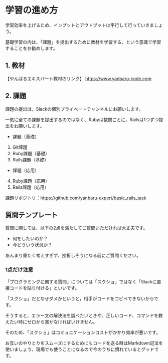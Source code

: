 # 学習の進め方

学習効率を上げるため、インプットとアウトプットは平行して行っていきましょう。

基礎学習の内は、「課題」を提出するために教材を学習する、という意識で学習することをお勧めします。

## 1. 教材

【やんばるエキスパート教材のリンク】 https://www.yanbaru-code.com

## 2. 課題

課題の提出は，Slackの個別プライベートチャンネルにお願いします。

一気に全ての課題を提出するのではなく、Rubyは数問ごとに，Railsは1つずつ提出をお願いします。

- 課題（基礎）

1. Git課題
2. Ruby課題（基礎）
3. Rails課題（基礎）

- 課題（応用）

4. Ruby課題（応用）
5. Rails課題（応用）

課題リポジトリ：https://github.com/yanbaru-expert/basic_rails_task

## 質問テンプレート

質問に関しては、以下の2点を満たしてご質問いただければ大丈夫です。

- 何をしたいのか？
- 今どういう状況か？

あんまり重たく考えすぎず、挫折しそうになる前にご質問ください。

### 1点だけ注意

「プログラミングに関する質問」については「スクショ」ではなく「Slackに直接コードを貼り付ける」といいです。

「スクショ」だとなぜダメかというと，相手がコードをコピペできないからです。

そうすると、エラー文の解決法を調べたいときや、正しいコード、コマンドを教えたい時にゼロから書かなければいけません。

そのため、「スクショ」はコミュニケーションコストがかかり効率が悪いです。

お互いのやりとりをスムーズにするためにもコードを送る時はMarkdown記法を使いましょう、現場でも使うことになるので今のうちに慣れているとグッドです。

